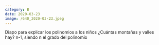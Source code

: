 ```yaml
--- 
category: B 
date: 2020-03-23 
image: /640_2020-03-23.jpeg 
--- 
```


Diapo para explicar los polinomios a los niños ¿Cuántas montañas y valles hay? n-1, siendo n el grado del polinomio